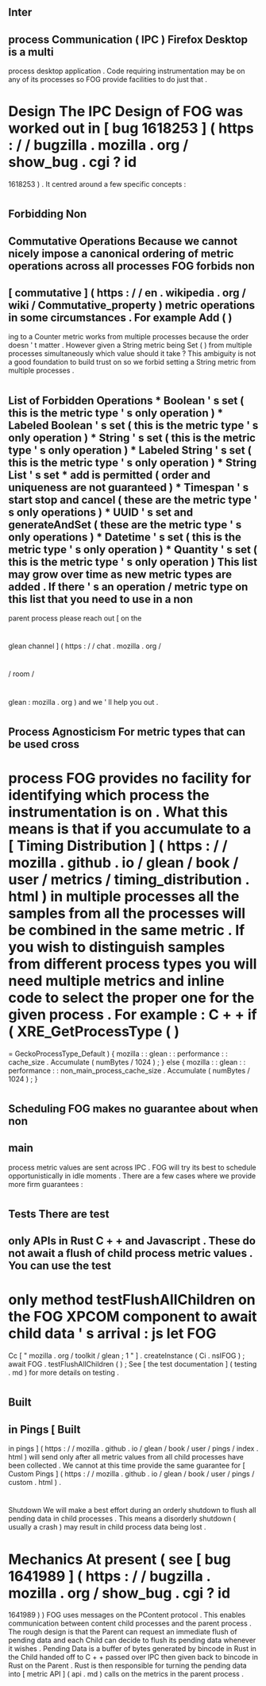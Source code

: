 #
Inter
-
process
Communication
(
IPC
)
Firefox
Desktop
is
a
multi
-
process
desktop
application
.
Code
requiring
instrumentation
may
be
on
any
of
its
processes
so
FOG
provide
facilities
to
do
just
that
.
#
#
Design
The
IPC
Design
of
FOG
was
worked
out
in
[
bug
1618253
]
(
https
:
/
/
bugzilla
.
mozilla
.
org
/
show_bug
.
cgi
?
id
=
1618253
)
.
It
centred
around
a
few
specific
concepts
:
#
#
#
Forbidding
Non
-
Commutative
Operations
Because
we
cannot
nicely
impose
a
canonical
ordering
of
metric
operations
across
all
processes
FOG
forbids
non
-
[
commutative
]
(
https
:
/
/
en
.
wikipedia
.
org
/
wiki
/
Commutative_property
)
metric
operations
in
some
circumstances
.
For
example
Add
(
)
-
ing
to
a
Counter
metric
works
from
multiple
processes
because
the
order
doesn
'
t
matter
.
However
given
a
String
metric
being
Set
(
)
from
multiple
processes
simultaneously
which
value
should
it
take
?
This
ambiguity
is
not
a
good
foundation
to
build
trust
on
so
we
forbid
setting
a
String
metric
from
multiple
processes
.
#
#
#
#
List
of
Forbidden
Operations
*
Boolean
'
s
set
(
this
is
the
metric
type
'
s
only
operation
)
*
Labeled
Boolean
'
s
set
(
this
is
the
metric
type
'
s
only
operation
)
*
String
'
s
set
(
this
is
the
metric
type
'
s
only
operation
)
*
Labeled
String
'
s
set
(
this
is
the
metric
type
'
s
only
operation
)
*
String
List
'
s
set
*
add
is
permitted
(
order
and
uniqueness
are
not
guaranteed
)
*
Timespan
'
s
start
stop
and
cancel
(
these
are
the
metric
type
'
s
only
operations
)
*
UUID
'
s
set
and
generateAndSet
(
these
are
the
metric
type
'
s
only
operations
)
*
Datetime
'
s
set
(
this
is
the
metric
type
'
s
only
operation
)
*
Quantity
'
s
set
(
this
is
the
metric
type
'
s
only
operation
)
This
list
may
grow
over
time
as
new
metric
types
are
added
.
If
there
'
s
an
operation
/
metric
type
on
this
list
that
you
need
to
use
in
a
non
-
parent
process
please
reach
out
[
on
the
#
glean
channel
]
(
https
:
/
/
chat
.
mozilla
.
org
/
#
/
room
/
#
glean
:
mozilla
.
org
)
and
we
'
ll
help
you
out
.
#
#
#
Process
Agnosticism
For
metric
types
that
can
be
used
cross
-
process
FOG
provides
no
facility
for
identifying
which
process
the
instrumentation
is
on
.
What
this
means
is
that
if
you
accumulate
to
a
[
Timing
Distribution
]
(
https
:
/
/
mozilla
.
github
.
io
/
glean
/
book
/
user
/
metrics
/
timing_distribution
.
html
)
in
multiple
processes
all
the
samples
from
all
the
processes
will
be
combined
in
the
same
metric
.
If
you
wish
to
distinguish
samples
from
different
process
types
you
will
need
multiple
metrics
and
inline
code
to
select
the
proper
one
for
the
given
process
.
For
example
:
C
+
+
if
(
XRE_GetProcessType
(
)
=
=
GeckoProcessType_Default
)
{
mozilla
:
:
glean
:
:
performance
:
:
cache_size
.
Accumulate
(
numBytes
/
1024
)
;
}
else
{
mozilla
:
:
glean
:
:
performance
:
:
non_main_process_cache_size
.
Accumulate
(
numBytes
/
1024
)
;
}
#
#
#
Scheduling
FOG
makes
no
guarantee
about
when
non
-
main
-
process
metric
values
are
sent
across
IPC
.
FOG
will
try
its
best
to
schedule
opportunistically
in
idle
moments
.
There
are
a
few
cases
where
we
provide
more
firm
guarantees
:
#
#
#
#
Tests
There
are
test
-
only
APIs
in
Rust
C
+
+
and
Javascript
.
These
do
not
await
a
flush
of
child
process
metric
values
.
You
can
use
the
test
-
only
method
testFlushAllChildren
on
the
FOG
XPCOM
component
to
await
child
data
'
s
arrival
:
js
let
FOG
=
Cc
[
"
mozilla
.
org
/
toolkit
/
glean
;
1
"
]
.
createInstance
(
Ci
.
nsIFOG
)
;
await
FOG
.
testFlushAllChildren
(
)
;
See
[
the
test
documentation
]
(
testing
.
md
)
for
more
details
on
testing
.
#
#
#
#
Built
-
in
Pings
[
Built
-
in
pings
]
(
https
:
/
/
mozilla
.
github
.
io
/
glean
/
book
/
user
/
pings
/
index
.
html
)
will
send
only
after
all
metric
values
from
all
child
processes
have
been
collected
.
We
cannot
at
this
time
provide
the
same
guarantee
for
[
Custom
Pings
]
(
https
:
/
/
mozilla
.
github
.
io
/
glean
/
book
/
user
/
pings
/
custom
.
html
)
.
#
#
#
#
Shutdown
We
will
make
a
best
effort
during
an
orderly
shutdown
to
flush
all
pending
data
in
child
processes
.
This
means
a
disorderly
shutdown
(
usually
a
crash
)
may
result
in
child
process
data
being
lost
.
#
#
#
Mechanics
At
present
(
see
[
bug
1641989
]
(
https
:
/
/
bugzilla
.
mozilla
.
org
/
show_bug
.
cgi
?
id
=
1641989
)
)
FOG
uses
messages
on
the
PContent
protocol
.
This
enables
communication
between
content
child
processes
and
the
parent
process
.
The
rough
design
is
that
the
Parent
can
request
an
immediate
flush
of
pending
data
and
each
Child
can
decide
to
flush
its
pending
data
whenever
it
wishes
.
Pending
Data
is
a
buffer
of
bytes
generated
by
bincode
in
Rust
in
the
Child
handed
off
to
C
+
+
passed
over
IPC
then
given
back
to
bincode
in
Rust
on
the
Parent
.
Rust
is
then
responsible
for
turning
the
pending
data
into
[
metric
API
]
(
api
.
md
)
calls
on
the
metrics
in
the
parent
process
.
